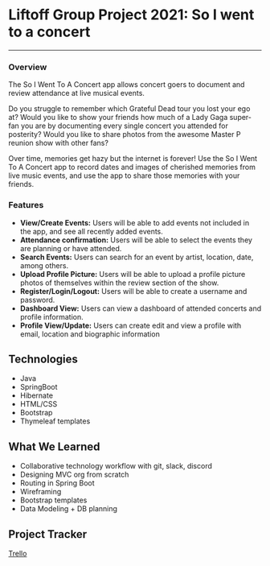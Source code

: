 # Liftoff Group Project 2021: So I went to a concert

---

### Overview

The So I Went To A Concert app allows concert goers to document and review attendance at live musical events.

Do you struggle to remember which Grateful Dead tour you lost your ego at? Would you like to show your friends how much of a Lady Gaga super-fan you are by documenting every single concert you attended for posterity? Would you like to share photos from the awesome Master P reunion show with other fans?

Over time, memories get hazy but the internet is forever! Use the So I Went To A Concert app to record dates and images of cherished memories from live music events, and use the app to share those memories with your friends.

### Features

- **View/Create Events:** Users will be able to add events not included in the app, and see all recently added events.
- **Attendance confirmation:** Users will be able to select the events they are planning or have attended.
- **Search Events:** Users can search for an event by artist, location, date, among others.
- **Upload Profile Picture:** Users will be able to upload a profile picture photos of themselves within the review section of the show.
- **Register/Login/Logout:** Users will be able to create a username and password.
- **Dashboard View:** Users can view a dashboard of attended concerts and profile
  information.
- **Profile View/Update:** Users can create edit and view a profile with email, location and
  biographic information
  
## Technologies

- Java
- SpringBoot
- Hibernate
- HTML/CSS
- Bootstrap
- Thymeleaf templates

## What We Learned

- Collaborative technology workflow with git, slack, discord
- Designing MVC org from scratch
- Routing in Spring Boot
- Wireframing
- Bootstrap templates
- Data Modeling + DB planning


## Project Tracker

[Trello](https://trello.com/b/22sfLhxw/liftoff2021)
